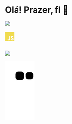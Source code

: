 # Olá! Prazer, fl 👋

<div>
  <a href="https://beacons.ai/fldevz">
    <img height="180em" src="https://github-readme-stats.vercel.app/api?username=fldevz&show_icons=true&theme=dracula&include_all_commits=true&count_private=true"/>
    </div>
  
  <div style="display: inlinen_block"><br>
    <img aling="center" alt="Rafa-JS" height="30" witdth="40" src="https://raw.githubusercontent.com/devicons/devicon/master/icons/javascript/javascript-plain.svg">
  </div>

  ##
  
  <div>
  <a href="https://discordapp.com/users/348164462672347142" taget="_blank"><img src="https://img.shields.io/badge/Discord-7289DA?style=for-the-badge&logo=discord&logoColor=white" target ="_blank"></a>
 </div>

 ![Snake animation](https://github.com/rafaballerini/rafaballerini/blob/output/github-contribution-grid-snake.svg)
